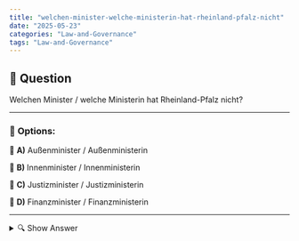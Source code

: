```yaml
---
title: "welchen-minister-welche-ministerin-hat-rheinland-pfalz-nicht"
date: "2025-05-23"
categories: "Law-and-Governance"
tags: "Law-and-Governance"
---
```


## 📌 **Question**

Welchen Minister / welche Ministerin hat Rheinland-Pfalz nicht?



---

### 📝 **Options:**

🔘 **A)** Außenminister / Außenministerin

🔘 **B)** Innenminister / Innenministerin

🔘 **C)** Justizminister / Justizministerin

🔘 **D)** Finanzminister / Finanzministerin

---

<details>
  <summary>🔍 Show Answer</summary>

  <p>
💡  <b>Correct Answer:</b>  a
  </p>
  <p>
    📖<b>Explanation:</b>
    Rheinland-Pfalz, ein Bundesland in Deutschland, hat eine Landesregierung mit verschiedenen Ministerien. Jedes Ministerium kümmert sich um spezifische Aufgaben. Im Rahmen einer Landesregierung gibt es Unterschiede zu einer Bundesregierung. Rheinland-Pfalz hat keine eigenständige Außenpolitik, daher ist ein Außenminister/-ministerin nicht notwendig. Im Gegensatz dazu sind andere Ministerien für innere Angelegenheiten, Justiz und Finanzen in Landesregierungen üblich, da sie sich mit landesspezifischen Belangen befassen. Daher ist die Frage relevant, um das politische System und Aufgabenverteilung zu verstehen.
  </p>
</details>
